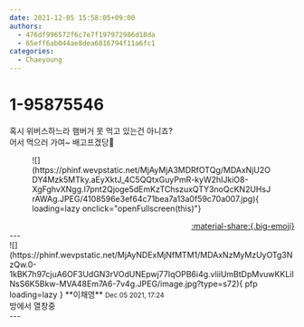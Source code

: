 ```yaml
---
date: 2021-12-05 15:58:05+09:00
authors:
  - 476df996572f6c7e7f197972986d18da
  - 65eff6ab044ae8dea6816794f11a6fc1
categories:
  - Chaeyoung
---
```


# 1-95875546

<div class="post-container" markdown="1">
<div class="content-container md-sidebar__scrollwrap" markdown="1">

혹시 위버스하느라 햄버거 못 먹고 있는건 아니죠?<br>어서 먹으러 가여~ 배고프겠당🤤
<figure markdown="1">
![](https://phinf.wevpstatic.net/MjAyMjA3MDRfOTQg/MDAxNjU2ODY4Mzk5MTky.aEyXktJ_4C5QQtxGuyPmR-kyW2hIJkiO8-XgFghvXNgg.I7pnt2Qjoge5dEmKzTChszuxQTY3noQcKN2UHsJrAWAg.JPEG/4108596e3ef64c71bea7a13a0f59c70a007.jpg){ loading=lazy onclick="openFullscreen(this)"}
</figure>


</div>
</div>

<div style="text-align: right;" markdown="1">
<a href="https://weverse.io/fromis9/fanpost/1-95875546" style="text-align: right;">:material-share:{.big-emoji}</a>
</div>
---

<div class="comments-container md-sidebar__scrollwrap" markdown="1">
<div class="comment" markdown="1">
<div class='id-container' markdown="1">
![](https://phinf.wevpstatic.net/MjAyNDExMjNfMTM1/MDAxNzMyMzUyOTg3NzQw.0-1kBK7h97cjuA6OF3UdGN3rVOdUNEpwj77IqOPB6i4g.vliiUmBtDpMvuwKKLiINsS6K5Bkw-MVA48Em7A6-7v4g.JPEG/image.jpg?type=s72){ pfp loading=lazy }
**<span class="artist">이채영</span>** <small>Dec 05 2021, 17:24</small><br>
</div>
<div class='comment-body' markdown="1">
방에서 열창중
</div>
</div>
</div>
---
